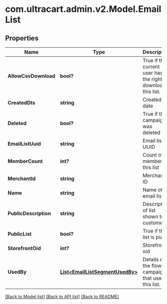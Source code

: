 # com.ultracart.admin.v2.Model.EmailList
## Properties

Name | Type | Description | Notes
------------ | ------------- | ------------- | -------------
**AllowCsvDownload** | **bool?** | True if the current user has the rights to download this list. | [optional] 
**CreatedDts** | **string** | Created date | [optional] 
**Deleted** | **bool?** | True if this campaign was deleted | [optional] 
**EmailListUuid** | **string** | Email list UUID | [optional] 
**MemberCount** | **int?** | Count of members in this list | [optional] 
**MerchantId** | **string** | Merchant ID | [optional] 
**Name** | **string** | Name of email list | [optional] 
**PublicDescription** | **string** | Description of list shown to customer. | [optional] 
**PublicList** | **bool?** | True if this list is public | [optional] 
**StorefrontOid** | **int?** | Storefront oid | [optional] 
**UsedBy** | [**List&lt;EmailListSegmentUsedBy&gt;**](EmailListSegmentUsedBy.md) | Details on the flows or campaigns that use this list. | [optional] 


[[Back to Model list]](../README.md#documentation-for-models) [[Back to API list]](../README.md#documentation-for-api-endpoints) [[Back to README]](../README.md)

